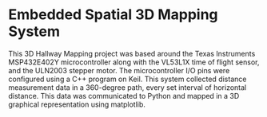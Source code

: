 # Embedded Spatial 3D Mapping System

This 3D Hallway Mapping project was based around the Texas Instruments MSP432E402Y microcontroller along with the VL53L1X time of flight sensor, and the ULN2003 stepper motor. The microcontroller I/O pins were configured using a C++ program on Keil. This system collected distance measurement data in a 360-degree path, every set interval of horizontal distance. This data was communicated to Python and mapped in a 3D graphical representation using matplotlib.
